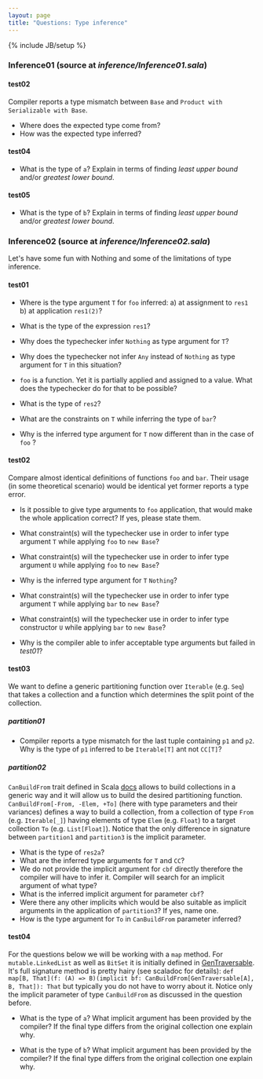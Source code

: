 ```yaml
---
layout: page
title: "Questions: Type inference"
---
```

{% include JB/setup %}

<!--- list of all examples -->

### Inference01 (source at *inference/Inference01.sala*) ###

#### test02 ####
 Compiler reports a type mismatch between `Base` and `Product with Serializable with Base`.

 - Where does the expected type come from?
 - How was the expected type inferred?

#### test04 ####
 
 - What is the type of `a`? Explain in terms of finding *least upper bound* and/or *greatest lower bound*.

#### test05 ####
 - What is the type of `b`? Explain in terms of finding *least upper bound* and/or *greatest lower bound*.

<!-- - -->

### Inference02 (source at *inference/Inference02.sala*) ###
Let's have some fun with Nothing and some of the limitations of type inference.

#### test01 ####

 - Where is the type argument `T` for `foo` inferred: 
  a) at assignment to `res1`
  b) at application `res1(2)`?
 - What is the type of the expression `res1`?
 - Why does the typechecker infer `Nothing` as type argument for `T`?
 - Why does the typechecker not infer `Any` instead of `Nothing` as type argument for `T` in this situation?
 - `foo` is a function. Yet it is partially applied and assigned to a value. What does the typechecker do for that to be possible?

 - What is the type of `res2`?
 - What are the constraints on `T` while inferring the type of `bar`?
 - Why is the inferred type argument for `T` now different than in the case of `foo` ?



<!-- todo still to decide -->
#### test02 ####
Compare almost identical definitions of functions `foo` and `bar`. Their usage (in some theoretical scenario) would be identical yet former reports a type error.
 - Is it possible to give type arguments to `foo` application, that would make the whole application correct? If yes, please state them.
 - What constraint(s) will the typechecker use in order to infer type argument `T` while  applying `foo` to `new Base`?
 - What constraint(s) will the typechecker use in order to infer type argument `U` while applying `foo` to `new Base`?
 - Why is the inferred type argument for `T` `Nothing`?

 - What constraint(s) will the typechecker use in order to infer type argument `T` while applying `bar` to `new Base`?
 - What constraint(s) will the typechecker use in order to infer type constructor `U` while applying `bar` to `new Base`?
 - Why is the compiler able to infer acceptable type arguments but failed in *test01*?

<!---
#### test02 ####
 - Array has no members `toList` and `toSet`. Which implicit views are found so that the expression typecheck for:
 a) `a.toList`
 b) `a.toSet`
 - Why does the **A** expression not require the type of the parameter but **B** does?
-->
<!---
#### test03 ####
 - What type arguments would you typically *expect* the compiler to infer in the call to `create` that would make it typecheck?
 - What are the real inferred type arguments for type parameters `Z` and `X`?


 Which one does not match the bounds of the type parameter and why?
 - What are the collected constraint(s) for `Z`?
-->

#### test03 ####
We want to define a generic partitioning function over `Iterable` (e.g. `Seq`) that takes a collection and a function which determines the split point of the collection. 

##### partition01
 - Compiler reports a type mismatch for the last tuple containing `p1` and `p2`. Why is the type of `p1` inferred to be `Iterable[T]` ant not `CC[T]`?


##### partition02
`CanBuildFrom` trait defined in Scala [docs](http://www.scala-lang.org/api/current/index.html#scala.collection.generic.CanBuildFrom) allows to build collections in a generic way and it will allow us to build the desired partitioning function. `CanBuildFrom[-From, -Elem, +To]` (here with type parameters and their variances) defines a way to build a collection, from a collection of type `From` (e.g. `Iterable[_]`) having elements of type `Elem` (e.g. `Float`) to a target collection `To` (e.g. `List[Float]`).
Notice that the only difference in signature between `partition1` and `partition3` is the implicit parameter.

 - What is the type of `res2a`?
 - What are the inferred type arguments for `T` and `CC`?
 - We do not provide the implicit argument for `cbf` directly therefore the compiler will have to infer it. Compiler will search for an implicit argument of what type?
 - What is the inferred implicit argument for parameter `cbf`?
 - Were there any other implicits which would be also suitable as implicit arguments in the application of `partition3`? If yes, name one.
 - How is the type argument for `To` in `CanBuildFrom` parameter inferred?


#### test04
 For the questions below we will be working with a `map` method. For `mutable.LinkedList` as well as `BitSet` it is initially defined in [GenTraversable](http://www.scala-lang.org/archives/downloads/distrib/files/nightly/docs/library/index.html#scala.collection.GenTraversable). It's full signature method is pretty hairy (see scaladoc for details): `def map[B, That](f: (A) => B)(implicit bf: CanBuildFrom[GenTraversable[A], B, That]): That` but typically you do not have to worry about it. Notice only the implicit parameter of type `CanBuildFrom` as discussed in the question before.

 - What is the type of `a`? What implicit argument has been provided by the compiler? If the final type differs from the original collection one explain why. 

 - What is the type of `b`? What implicit argument has been provided by the compiler? If the final type differs from the original collection one explain why. 

